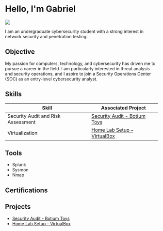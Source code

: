 # Hello, I'm Gabriel
<a href="https://www.linkedin.com/in/gabriel-cabral-06742b333/"><img src="https://img.shields.io/badge/-LinkedIn-0072b1?&style=for-the-badge&logo=linkedin&logoColor=white" /></a>

I am an undergraduate cybersecurity student with a strong interest in network security and penetration testing.

## Objective

My passion for computers, technology, and cybersecurity has driven me to pursue a career in the field. I am particularly interested in threat analysis and security operations, and I aspire to join a Security Operations Center (SOC) as an entry-level cybersecurity analyst.

## Skills


| Skill                                         | Associated Project         |
|-----------------------------------------------|----------------------------|
| Security Audit and Risk Assessment       | <a href="https://github.com/zuqui-c/Conducting-a-Security-Audit">Security Audit - Botium Toys</a>|
| Virtualization      | <a href="https://github.com/zuqui-c/Home-Lab-Setup"> Home Lab Setup – VirtualBox</a>|

## Tools
- Splunk
- Sysmon
- Nmap
</div>

## Certifications

## Projects
- <a href="https://github.com/zuqui-c/Security-Audit-Botium-Toys"> Security Audit - Botium Toys</a>
- <a href="https://github.com/zuqui-c/Home-Lab-Setup"> Home Lab Setup – VirtualBox</a>
